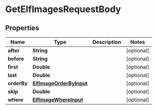

# GetElfImagesRequestBody


## Properties

Name | Type | Description | Notes
------------ | ------------- | ------------- | -------------
**after** | **String** |  |  [optional]
**before** | **String** |  |  [optional]
**first** | **Double** |  |  [optional]
**last** | **Double** |  |  [optional]
**orderBy** | [**ElfImageOrderByInput**](ElfImageOrderByInput.md) |  |  [optional]
**skip** | **Double** |  |  [optional]
**where** | [**ElfImageWhereInput**](ElfImageWhereInput.md) |  |  [optional]




